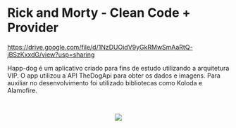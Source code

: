 # Rick and Morty - Clean Code + Provider

https://drive.google.com/file/d/1NzDUOidV9yGkRMwSmAaRtQ-jBSzKxxdG/view?usp=sharing


<p>Happ-dog  é um aplicativo criado para fins de estudo utilizando a arquitetura VIP. O app utilizou a API TheDogApi para obter os dados e imagens.
    Para auxiliar no desenvolvimento foi utilizado bibliotecas como Koloda e Alamofire.
</p>
<br />

<p align="center"> 
    <p align="center">
        <p align="center">                   
           <img src="https://drive.google.com/file/d/1NzDUOidV9yGkRMwSmAaRtQ-jBSzKxxdG/view?usp=sharing"> 
        </p>    
    </p>
</p>
